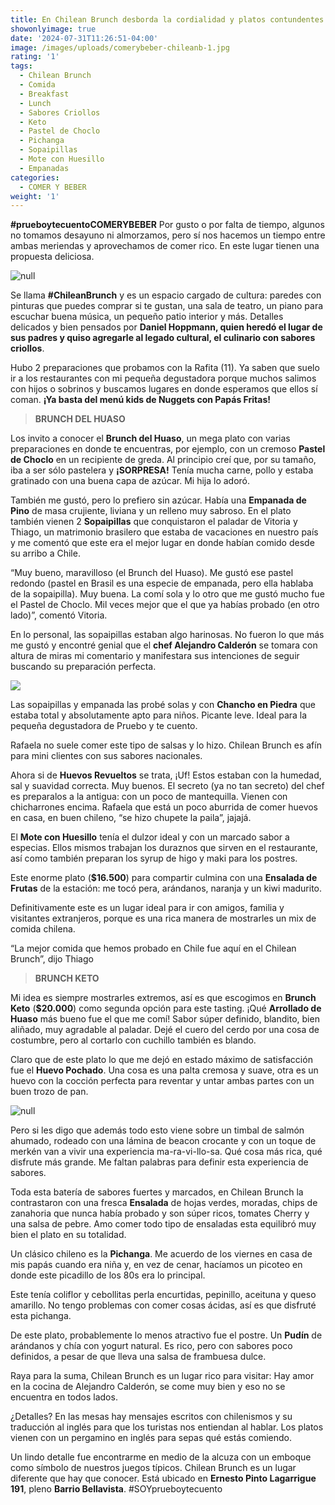 ```yaml
---
title: En Chilean Brunch desborda la cordialidad y platos contundentes
showonlyimage: true
date: '2024-07-31T11:26:51-04:00'
image: /images/uploads/comerybeber-chileanb-1.jpg
rating: '1'
tags:
  - Chilean Brunch
  - Comida
  - Breakfast
  - Lunch
  - Sabores Criollos
  - Keto
  - Pastel de Choclo
  - Pichanga
  - Sopaipillas
  - Mote con Huesillo
  - Empanadas
categories:
  - COMER Y BEBER
weight: '1'
---
```

**\#prueboytecuentoCOMERYBEBER** Por gusto o por falta de tiempo, algunos no tomamos desayuno ni almorzamos, pero sí nos hacemos un tiempo entre ambas meriendas y aprovechamos de comer rico. En este lugar tienen una propuesta deliciosa.

<!--more-->

![null](/images/uploads/comerybeber-chileanb-1.jpg)

Se llama **\#ChileanBrunch** y es un espacio cargado de cultura: paredes con pinturas que puedes comprar si te gustan, una sala de teatro, un piano para escuchar buena música, un pequeño patio interior y más. Detalles delicados y bien pensados por **Daniel Hoppmann, quien heredó el lugar de sus padres y quiso agregarle al legado cultural, el culinario con sabores criollos**.

Hubo 2 preparaciones que probamos con la Rafita (11). Ya saben que suelo ir a los restaurantes con mi pequeña degustadora porque muchos salimos con hijos o sobrinos y buscamos lugares en donde esperamos que ellos sí coman. **¡Ya basta del menú kids de Nuggets con Papás Fritas!**

> **BRUNCH DEL HUASO**

Los invito a conocer el **Brunch del Huaso**, un mega plato con varias preparaciones en donde te encuentras, por ejemplo, con un cremoso **Pastel de Choclo** en un recipiente de greda. Al principio creí que, por su tamaño, iba a ser sólo pastelera y **¡SORPRESA!** Tenía mucha carne, pollo y estaba gratinado con una buena capa de azúcar. Mi hija lo adoró. 

También me gustó, pero lo prefiero sin azúcar. Había una **Empanada de Pino** de masa crujiente, liviana y un relleno muy sabroso. En el plato también vienen 2 **Sopaipillas** que conquistaron el paladar de Vitoria y Thiago, un matrimonio brasilero que estaba de vacaciones en nuestro país y me comentó que este era el mejor lugar en donde habían comido desde su arribo a Chile.

“Muy bueno, maravilloso (el Brunch del Huaso). Me gustó ese pastel redondo (pastel en Brasil es una especie de empanada, pero ella hablaba de la sopaipilla). Muy buena. La comí sola y lo otro que me gustó mucho fue el Pastel de Choclo. Mil veces mejor que el que ya habías probado (en otro lado)”, comentó Vitoria. 

En lo personal, las sopaipillas estaban algo harinosas. No fueron lo que más me gustó y encontré genial que el **chef Alejandro Calderón** se tomara con altura de miras mi comentario y manifestara sus intenciones de seguir buscando su preparación perfecta. 

![](/images/uploads/comerybeber-chileanb-chef.jpg)

Las sopaipillas y empanada las probé solas y con **Chancho en Piedra** que estaba total y absolutamente apto para niños. Picante leve. Ideal para la pequeña degustadora de Pruebo y te cuento. 

Rafaela no suele comer este tipo de salsas y lo hizo. Chilean Brunch es afín para mini clientes con sus sabores nacionales.

Ahora si de **Huevos Revueltos** se trata, ¡Uf! Estos estaban con la humedad, sal y suavidad correcta.
 Muy buenos. El secreto (ya no tan secreto) del chef es preparalos a la antigua: con un poco de mantequilla. Vienen con chicharrones encima. Rafaela que está un poco aburrida de comer huevos en casa, en buen chileno, “se hizo chupete la paila”, jajajá.

El **Mote con Huesillo** tenía el dulzor ideal y con un marcado sabor a especias. Ellos mismos trabajan los duraznos que sirven en el restaurante, así como también preparan los syrup de higo y maki para los postres.

Este enorme plato (**$16.500**) para compartir culmina con una **Ensalada de Frutas** de la estación: me tocó pera, arándanos, naranja y un kiwi madurito.

Definitivamente este es un lugar ideal para ir con amigos, familia y visitantes extranjeros, porque es una rica manera de mostrarles un mix de comida chilena.

“La mejor comida que hemos probado en Chile fue aquí en el Chilean Brunch”, dijo Thiago  

> **BRUNCH KETO**

Mi idea es siempre mostrarles extremos, así es que escogimos en **Brunch Keto** (**$20.000**) como segunda opción para este tasting. ¡Qué **Arrollado de Huaso** más bueno fue el que me comí! Sabor súper definido, blandito, bien aliñado, muy agradable al paladar. Dejé el cuero del cerdo por una cosa de costumbre, pero al cortarlo con cuchillo también es blando.

Claro que de este plato lo que me dejó en estado máximo de satisfacción fue el **Huevo Pochado**. Una cosa es una palta cremosa y suave, otra es un huevo con la cocción perfecta para reventar y untar ambas partes con un buen trozo de pan. 

![null](/images/uploads/comerybeber-chileanb-keto-ok.jpg)

Pero si les digo que además todo esto viene sobre un timbal de salmón ahumado, rodeado con una lámina de beacon crocante y con un toque de merkén van a vivir una experiencia ma-ra-vi-llo-sa. Qué cosa más rica, qué disfrute más grande. Me faltan palabras para definir esta experiencia de sabores.

Toda esta batería de sabores fuertes y marcados, en Chilean Brunch la contrastaron con una fresca **Ensalada** de hojas verdes, moradas, chips de zanahoria que nunca había probado y son súper ricos, tomates Cherry y una salsa de pebre. Amo comer todo tipo de ensaladas esta equilibró muy bien el plato en su totalidad.

Un clásico chileno es la **Pichanga**. Me acuerdo de los viernes en casa de mis papás cuando era niña y, en vez de cenar, hacíamos un picoteo en donde este picadillo de los 80s era lo principal. 

Este tenía coliflor y cebollitas perla encurtidas, pepinillo, aceituna y queso amarillo. No tengo problemas con comer cosas ácidas, así es que disfruté esta pichanga.

De este plato, probablemente lo menos atractivo fue el postre. Un **Pudín** de arándanos y chía con yogurt natural. Es rico, pero con sabores poco definidos, a pesar de que lleva una salsa de frambuesa dulce.

Raya para la suma, Chilean Brunch es un lugar rico para visitar: Hay amor en la cocina de Alejandro Calderón, se come muy bien y eso no se encuentra en todos lados. 

¿Detalles? En las mesas hay mensajes escritos con chilenismos y su traducción al inglés para que los turistas nos entiendan al hablar. Los platos vienen con un pergamino en inglés para sepas qué estás comiendo.

Un lindo detalle fue encontrarme en medio de la alcuza con un emboque como símbolo de nuestros juegos típicos. Chilean Brunch es un lugar diferente que hay que conocer. Está ubicado en **Ernesto Pinto Lagarrigue 191**, pleno **Barrio Bellavista**. #SOYprueboytecuento
